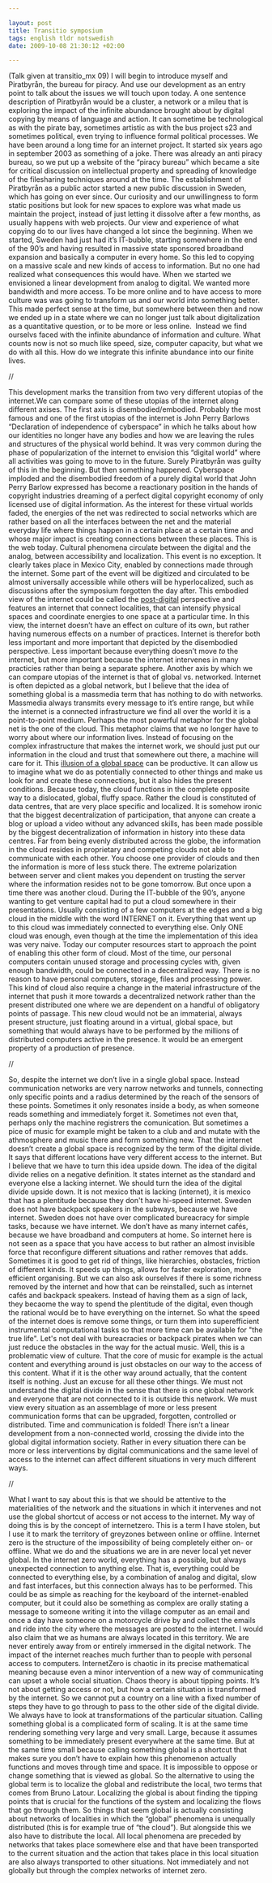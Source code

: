 ```yaml
--- 

layout: post
title: Transitio symposium 
tags: english tldr notswedish
date: 2009-10-08 21:30:12 +02:00 

---
```


(Talk given at transitio_mx 09) I will begin to introduce myself and Piratbyrån, the bureau for piracy. And use our development as an entry point to talk about the issues we will touch upon today. A one sentence description of Piratbyrån would be a cluster, a network or a mileu that is exploring the impact of the infinite abundance brought about by digital copying by means of language and action. It can sometime be technological as with the pirate bay, sometimes artistic as with the bus project s23 and sometimes political, even trying to influence formal political processes. We have been around a long time for an internet project. It started six years ago in september 2003 as something of a joke. There was already an anti piracy bureau, so we put up a website of the “piracy bureau” which became a site for critical discussion on intellectual property and spreading of knowledge of the filesharing techniques around at the time. The establishment of Piratbyrån as a public actor started a new public discussion in Sweden, which has going on ever since. Our curiosity and our unwillingness to form static positions but look for new spaces to explore was what made us maintain the project, instead of just letting it dissolve after a few months, as usually happens with web projects. Our view and experience of what copying do to our lives have changed a lot since the beginning. When we started, Sweden had just had it’s IT-bubble, starting somewhere in the end of the 90’s and having resulted in massive state sponsored broadband expansion and basically a computer in every home. So this led to copying on a massive scale and new kinds of access to information. But no one had realized what consequences this would have. When we started we envisioned a linear development from analog to digital. We wanted more bandwidth and more access. To be more online and to have access to more culture was was going to transform us and our world into something better. This made perfect sense at the time, but somewhere between then and now we ended up in a state where we can no longer just talk about digitalization as a quantitative question, or to be more or less online.  Instead we find ourselvs faced with the infinite abundance of information and culture. What counts now is not so much like speed, size, computer capacity, but what we do with all this. How do we integrate this infinite abundance into our finite lives. 

//

This development marks the transition from two very different utopias of the internet.We can compare some of these utopias of the internet along different axises. The first axis is disembodied/embodied. Probably the most famous and one of the first utopias of the internet is John Perry Barlows “Declaration of independence of cyberspace” in which he talks about how our identities no longer have any bodies and how we are leaving the rules and structures of the physical world behind. It was very common during the phase of popularization of the internet to envision this “digital world” where all activities was going to move to in the future. Surely Piratbyrån was guilty of this in the beginning. But then something happened. Cyberspace imploded and the disembodied freedom of a purely digital world that John Perry Barlow expressed has become a reactionary position in the hands of copyright industries dreaming of a perfect digital copyright economy of only licensed use of digital information. As the interest for these virtual worlds faded, the energies of the net was redirected to social networks which are rather based on all the interfaces between the net and the material everyday life where things happen in a certain place at a certain time and whose major impact is creating connections between these places. This is the web today. Cultural phenomena circulate between the digital and the analog, between accessibility and localization. This event is no exception. It clearly takes place in Mexico City, enabled by connections made through the internet. Some part of the event will be digitized and circulated to be almost universally accessible while others will be hyperlocalized, such as discussions after the symposium forgotten the day after. This embodied view of the internet could be called the [post-digital](http://bluwiki.com/go/Postdigitala) perspective and features an internet that connect localities, that can intensify physical spaces and coordinate energies to one space at a particular time. In this view, the internet doesn’t have an effect on culture of its own, but rather having numerous effects on a number of practices. Internet is therefor both less important and more important that depicted by the disembodied perspective. Less important because everything doesn’t move _to_ the internet, but more important because the internet intervenes in many practicies rather than being a separate sphere. Another axis by which we can compare utopias of the internet is that of global vs. networked. Internet is often depicted as a global network, but I believe that the idea of something global is a massmedia term that has nothing to do with networks. Massmedia always transmits every message to it’s entire range, but while the internet is a connected infrastructure we find all over the world it is a point-to-point medium. Perhaps the most powerful metaphor for the global net is the one of the cloud. This metaphor claims that we no longer have to worry about where our information lives. Instead of focusing on the complex infrastructure that makes the internet work, we should just put our information in the cloud and trust that somewhere out there, a machine will care for it. This [illusion of a global space](http://www.ethanzuckerman.com/blog/2009/09/05/the-cloud-and-useful-illusions/) can be productive. It can allow us to imagine what we do as potentially connected to other things and make us look for and create these connections, but it also hides the present conditions. Because today, the cloud functions in the complete opposite way to a dislocated, global, fluffy space. Rather the cloud is constituted of data centres, that are very place specific and localized. It is somehow ironic that the biggest decentralization of participation, that anyone can create a blog or upload a video without any advanced skills, has been made possible by the biggest decentralization of information in history into these data centres. Far from being evenly distributed across the globe, the information in the cloud resides in proprietary and competing clouds not able to communicate with each other. You choose one provider of clouds and then the information is more of less stuck there. The extreme polarization between server and client makes you dependent on trusting the server where the information resides not to be gone tomorrow. But once upon a time there was another cloud. During the IT-bubble of the 90’s, anyone wanting to get venture capital had to put a cloud somewhere in their presentations. Usually consisting of a few computers at the edges and a big cloud in the middle with the word INTERNET on it. Everything that went up to this cloud was immediately connected to everything else. Only ONE cloud was enough, even though at the time the implementation of this idea was very naive. Today our computer resources start to approach the point of enabling this other form of cloud. Most of the time, our personal computers contain unused storage and processing cycles with, given enough bandwidth, could be connected in a decentralized way. There is no reason to have personal computers, storage, files and processing power. This kind of cloud also require a change in the material infrastructure of the internet that push it more towards a decentralized network rather than the present distributed one where we are dependent on a handful of obligatory points of passage. This new cloud would not be an immaterial, always present structure, just floating around in a virtual, global space, but something that would always have to be performed by the millions of distributed computers active in the presence. It would be an emergent property of a production of presence. 

//

So, despite the internet we don’t live in a single global space. Instead communication networks are very narrow networks and tunnels, connecting only specific points and a radius determined by the reach of the sensors of these points. Sometimes it only resonates inside a body, as when someone reads something and immediately forget it. Sometimes not even that, perhaps only the machine registrers the comunication. But sometimes a pice of music for example might be taken to a club and and mutate with the athmosphere and music there and form something new. That the internet doesn’t create a global space is recognized by the term of the digital divide. It says that different locations have very different access to the internet. But I believe that we have to turn this idea upside down. The idea of the digital divide relies on a negative definition. It states internet as the standard and everyone else a lacking internet. We should turn the idea of the digital divide upside down. It is not mexico that is lacking (internet), it is mexico that has a plentitude because they don't have hi-speed internet. Sweden does not have backpack speakers in the subways, because we have internet. Sweden does not have over complicated bureacracy for simple tasks, because we have internet. We don’t have as many internet cafés, because we have broadband and computers at home. So internet here is not seen as a space that you have access to but rather an almost invisible force that reconfigure different situations and rather removes that adds. Sometimes it is good to get rid of things, like hierarchies, obstacles, friction of different kinds. It speeds up things, allows for faster exploration, more efficient organising. But we can also ask ourselves if there is some richness removed by the internet and how that can be reinstalled, such as internet cafés and backpack speakers. Instead of having them as a sign of lack, they becaome the way to spend the plentitude of the digital, even though the rational would be to have everything on the internet. So what the speed of the internet does is remove some things, or turn them into superefficient instrumental computational tasks so that more time can be available for "the true life". Let's not deal with bureacracies or backpack pirates when we can just reduce the obstacles in the way for the actual music. Well, this is a problematic view of culture. That the core of music for example is the actual content and everything around is just obstacles on our way to the access of this content. What if it is the other way around actually, that the content itself is nothing. Just an excuse for all these other things. We must not understand the digital divide in the sense that there is one global network and everyone that are not connected to it is outside this network. We must view every situation as an assemblage of more or less present communication forms that can be upgraded, forgotten, controlled or distributed. Time and communication is folded! There isn’t a linear development from a non-connected world, crossing the divide into the global digital information society. Rather in every situation there can be more or less interventions by digital communications and the same level of access to the internet can affect different situations in very much different ways. 

//

What I want to say about this is that we should be attentive to the materialities of the network and the situations in which it intervenes and not use the global shortcut of access or not access to the internet. My way of doing this is by the concept of internetzero. This is a term I have stolen, but I use it to mark the territory of greyzones between online or offline. Internet zero is the structure of the impossibility of being completely either on- or offline. What we do and the situations we are in are never local yet never global. In the internet zero world, everything has a possible, but always unexpected connection to anything else. That is, everything could be connected to everything else, by a combination of analog and digital, slow and fast interfaces, but this connection always has to be performed. This could be as simple as reaching for the keyboard of the internet-enabled computer, but it could also be something as complex are orally stating a message to someone writing it into the village computer as an email and once a day have someone on a motorcycle drive by and collect the emails and ride into the city where the messages are posted to the internet. I would also claim that we as humans are always located in this territory. We are never entirely away from or entirely immersed in the digital network. The impact of the internet reaches much further than to people with personal access to computers. InternetZero is chaotic in its precise mathematical meaning because even a minor intervention of a new way of communicating can upset a whole social situation. Chaos theory is about tipping points. It’s not about getting access or not, but how a certain situation is transformed by the internet. So we cannot put a country on a line with a fixed number of steps they have to go through to pass to the other side of the digital divide. We always have to look at transformations of the particular situation. Calling something global is a complicated form of scaling. It is at the same time rendering something very large and very small. Large, because it assumes something to be immediately present everywhere at the same time. But at the same time small because calling something global is a shortcut that makes sure you don’t have to explain how this phenomenon actually functions and moves through time and space. It is impossible to oppose or change something that is viewed as global. So the alternative to using the global term is to localize the global and redistribute the local, two terms that comes from Bruno Latour. Localizing the global is about finding the tipping points that is crucial for the functions of the system and localizing the flows that go through them. So things that seem global is actually consisting about networks of localities in which the “global” phenomena is unequally distributed (this is for example true of “the cloud”). But alongside this we also have to distribute the local. All local phenomena are preceded by networks that takes place somewhere else and that have been transported to the current situation and the action that takes place in this local situation are also always transported to other situations. Not immediately and not globally but through the complex networks of internet zero. 